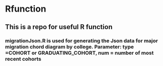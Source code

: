 # Rfunction

## This is a repo for useful R function

### migrationJson.R is used for generating the Json data for major migration chord diagram by college. Parameter: type =COHORT or GRADUATING_COHORT, num = number of most recent cohorts